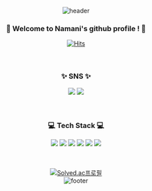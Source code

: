 <div align="center">

![header](https://capsule-render.vercel.app/api?type=waving&color=gradient&customColorList==1,3,18,27&height=180&section=header&text=Namani&fontSize=50)
            
### 👋 Welcome to Namani's github profile ! 👋
[![Hits](https://hits.seeyoufarm.com/api/count/incr/badge.svg?url=https%3A%2F%2Fgithub.com%2FNamani31&count_bg=%23FFABC4&title_bg=%23849DD9&icon=&icon_color=%23FFABC4&title=Visit&edge_flat=false)](https://hits.seeyoufarm.com)
<br><br><br>
            
### ✨ SNS ✨
<a href="https://namaniflow.tistory.com/"><img src="https://img.shields.io/badge/Tistory-000000?style=flat-square&logo=tistory&logoColor=FF9E0F&link=https://namaniflow.tistory.com/"/></a> 
<a href="mailto:kwg531@naver.com"><img src="https://img.shields.io/badge/kwg531@naver.com-EA4335?style=flat-square&logo=gmail&logoColor=white&link=mailto:kimyunji9272@gmail.com"/></a>
<br><br><br>

### 💻 Tech Stack 💻
<img src="https://img.shields.io/badge/JAVA-FFE01B?style=for-the-badge&logo=java&logoColor=000000"> <img src="https://img.shields.io/badge/Spring-6DB33F?style=for-the-badge&logo=spring&logoColor=white">
<img src="https://img.shields.io/badge/Spring Boot-6DB33F?style=for-the-badge&logo=springboot&logoColor=white"> <img src="https://img.shields.io/badge/MySQL-4479A1?style=for-the-badge&logo=MySQL&logoColor=white">
<img src="https://img.shields.io/badge/Ubuntu-E95420?style=for-the-badge&logo=ubuntu&logoColor=white"> <img src="https://img.shields.io/badge/github-181717?style=for-the-badge&logo=github&logoColor=white">
<br><br><br>

[![Solved.ac프로필](http://mazassumnida.wtf/api/v2/generate_badge?boj=namani133)](https://solved.ac/namani133)
<br>
![footer](https://capsule-render.vercel.app/api?type=waving&color=gradient&customColorList==1,3,18,27&height=180&section=footer)
